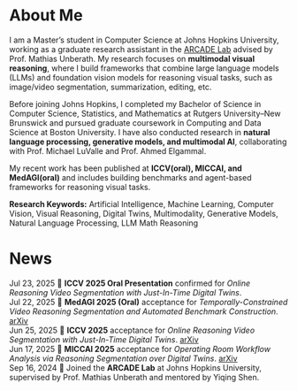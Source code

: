 About Me
======
I am a Master’s student in Computer Science at Johns Hopkins University, working as a graduate research assistant in the [ARCADE Lab](https://arcade.cs.jhu.edu/) advised by Prof. Mathias Unberath. My research focuses on **multimodal visual reasoning**, where I build frameworks that combine large language models (LLMs) and foundation vision models for reasoning visual tasks, such as image/video segmentation, summarization, editing, etc.  

Before joining Johns Hopkins, I completed my Bachelor of Science in Computer Science, Statistics, and Mathematics at Rutgers University–New Brunswick and pursued graduate coursework in Computing and Data Science at Boston University. I have also conducted research in **natural language processing, generative models, and multimodal AI**, collaborating with Prof. Michael LuValle and Prof. Ahmed Elgammal.  

My recent work has been published at **ICCV(oral), MICCAI, and MedAGI(oral)**  and includes building benchmarks and agent-based frameworks for reasoning visual tasks.  

**Research Keywords:** Artificial Intelligence, Machine Learning, Computer Vision, Visual Reasoning, Digital Twins, Multimodality, Generative Models, Natural Language Processing, LLM Math Reasoning

News
======
Jul 23, 2025 🎤 **ICCV 2025 Oral Presentation** confirmed for *Online Reasoning Video Segmentation with Just-In-Time Digital Twins*.  
Jul 22, 2025 🎉 **MedAGI 2025 (Oral)** acceptance for *Temporally-Constrained Video Reasoning Segmentation and Automated Benchmark Construction*. [arXiv](https://arxiv.org/abs/2507.16718)  
Jun 25, 2025 🎉 **ICCV 2025** acceptance for *Online Reasoning Video Segmentation with Just-In-Time Digital Twins*. [arXiv](https://arxiv.org/abs/2503.21056)  
Jun 17, 2025 🎉 **MICCAI 2025** acceptance for *Operating Room Workflow Analysis via Reasoning Segmentation over Digital Twins*. [arXiv](https://arxiv.org/abs/2503.21054)  
Sep 16, 2024 🚀 Joined the **ARCADE Lab** at Johns Hopkins University, supervised by Prof. Mathias Unberath and mentored by Yiqing Shen.  
